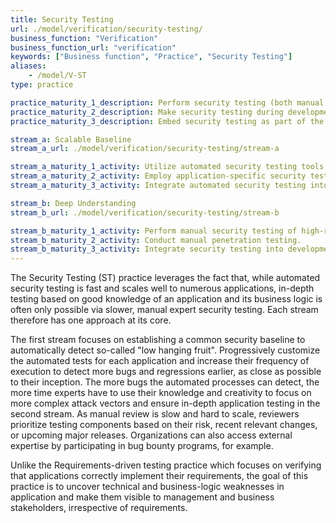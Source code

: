 ```yaml
---
title: Security Testing
url: ./model/verification/security-testing/
business_function: "Verification"
business_function_url: "verification"
keywords: ["Business function", "Practice", "Security Testing"]
aliases:
    - /model/V-ST
type: practice

practice_maturity_1_description: Perform security testing (both manual and tool based) to discover security defects.
practice_maturity_2_description: Make security testing during development more complete and efficient through automation complemented with regular manual security penetration tests.
practice_maturity_3_description: Embed security testing as part of the development and deployment processes.

stream_a: Scalable Baseline
stream_a_url: ./model/verification/security-testing/stream-a

stream_a_maturity_1_activity: Utilize automated security testing tools.
stream_a_maturity_2_activity: Employ application-specific security testing automation.
stream_a_maturity_3_activity: Integrate automated security testing into the build and deploy process.

stream_b: Deep Understanding
stream_b_url: ./model/verification/security-testing/stream-b

stream_b_maturity_1_activity: Perform manual security testing of high-risk components.
stream_b_maturity_2_activity: Conduct manual penetration testing.
stream_b_maturity_3_activity: Integrate security testing into development process.
---
```


The Security Testing (ST) practice leverages the fact that, while automated security testing is fast and scales well to numerous applications, in-depth testing based on good knowledge of an application and its business logic is often only possible via slower, manual expert security testing. Each stream therefore has one approach at its core.

The first stream focuses on establishing a common security baseline to automatically detect so-called "low hanging fruit". Progressively customize the automated tests for each application and increase their frequency of execution to detect more bugs and regressions earlier, as close as possible to their inception. The more bugs the automated processes can detect, the more time experts have to use their knowledge and creativity to focus on more complex attack vectors and ensure in-depth application testing in the second stream. As manual review is slow and hard to scale, reviewers prioritize testing components based on their risk, recent relevant changes, or upcoming major releases. Organizations can also access external expertise by participating in bug bounty programs, for example.

Unlike the Requirements-driven testing practice which focuses on verifying that applications correctly implement their requirements, the goal of this practice is to uncover technical and business-logic weaknesses in application and make them visible to management and business stakeholders, irrespective of requirements.


